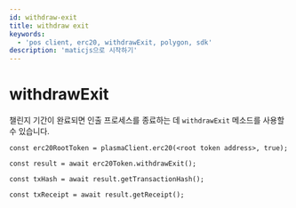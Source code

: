 ```yaml
---
id: withdraw-exit
title: withdraw exit
keywords:
  - 'pos client, erc20, withdrawExit, polygon, sdk'
description: 'maticjs으로 시작하기'
---
```


# withdrawExit

챌린지 기간이 완료되면 인출 프로세스를 종료하는 데 `withdrawExit` 메소드를 사용할 수 있습니다.

```
const erc20RootToken = plasmaClient.erc20(<root token address>, true);

const result = await erc20Token.withdrawExit();

const txHash = await result.getTransactionHash();

const txReceipt = await result.getReceipt();

```
